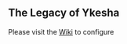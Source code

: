 ## The Legacy of Ykesha
Please visit the [Wiki](https://github.com/xackery/peq-expansions/wiki) to configure
